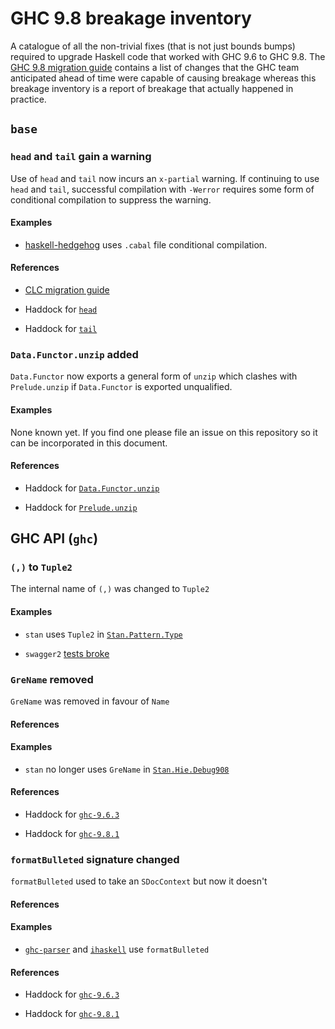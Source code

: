 # GHC 9.8 breakage inventory

A catalogue of all the non-trivial fixes (that is not just bounds
bumps) required to upgrade Haskell code that worked with GHC 9.6 to
GHC 9.8.  The [GHC 9.8 migration
guide](https://gitlab.haskell.org/ghc/ghc/-/wikis/migration/9.8)
contains a list of changes that the GHC team anticipated ahead of time
were capable of causing breakage whereas this breakage inventory is a
report of breakage that actually happened in practice.

## `base`

### `head` and `tail` gain a warning

Use of `head` and `tail` now incurs an `x-partial` warning.  If
continuing to use `head` and `tail`, successful compilation with
`-Werror` requires some form of conditional compilation to suppress
the warning.

#### Examples

* [haskell-hedgehog](https://github.com/hedgehogqa/haskell-hedgehog/pull/504/files#diff-b8ed06757045fac949c89f2139a862498ad2b6d1f82c61a31e7c91d6cf0eaa70)
  uses `.cabal` file conditional compilation.

#### References

* [CLC migration guide](https://github.com/haskell/core-libraries-committee/blob/main/guides/warning-for-head-and-tail.md#how)

* Haddock for [`head`](https://hackage.haskell.org/package/base-4.19.0.0/docs/Prelude.html#v:head)

* Haddock for [`tail`](https://hackage.haskell.org/package/base-4.19.0.0/docs/Prelude.html#v:tail)

### `Data.Functor.unzip` added

`Data.Functor` now exports a general form of `unzip` which clashes
with `Prelude.unzip` if `Data.Functor` is exported unqualified.

#### Examples

None known yet.  If you find one please file an issue on this
repository so it can be incorporated in this document.

#### References

* Haddock for [`Data.Functor.unzip`](https://hackage.haskell.org/package/base-4.19.0.0/docs/Data-Functor.html#v:unzip)

* Haddock for [`Prelude.unzip`](https://hackage.haskell.org/package/base-4.19.0.0/docs/Prelude.html#v:unzip)

## GHC API (`ghc`)

### `(,)` to `Tuple2`

The internal name of `(,)` was changed to `Tuple2`

#### Examples

* `stan` uses `Tuple2` in
  [`Stan.Pattern.Type`](https://github.com/kowainik/stan/commit/aff7e69d671d22fde0a0236e6bd511804c0605af#diff-4137c7c9af7e0110e8dd00dd181ef3a7a087c5383f9d7b064ff470cf5a7be82d)

* `swagger2` [tests broke](https://github.com/GetShopTV/swagger2/issues/248)

### `GreName` removed

`GreName` was removed in favour of `Name`

#### References

#### Examples

* `stan` no longer uses `GreName` in
  [`Stan.Hie.Debug908`](https://github.com/kowainik/stan/commit/aff7e69d671d22fde0a0236e6bd511804c0605af#diff-662049c88be7c05c4bce952bd8ab029bf513bf1b00aa92822ef968f02ca42a29)

#### References

* Haddock for [`ghc-9.6.3`](https://hackage.haskell.org/package/ghc-9.6.3/candidate/docs/GHC-Types-Avail.html#t:AvailInfo)

* Haddock for [`ghc-9.8.1`](https://hackage.haskell.org/package/ghc-9.8.1/candidate/docs/GHC-Types-Avail.html#t:AvailInfo)

### `formatBulleted` signature changed

`formatBulleted` used to take an `SDocContext` but now it doesn't

#### References

#### Examples

* [`ghc-parser`](https://github.com/IHaskell/IHaskell/blob/902c5609601693b27814e38c9712bce7c27c151c/ghc-parser/generic-src/Language/Haskell/GHC/Parser.hs#L239) and [`ihaskell`](https://github.com/IHaskell/IHaskell/blob/902c5609601693b27814e38c9712bce7c27c151c/src/IHaskell/Eval/Util.hs#L341) use `formatBulleted`

#### References

* Haddock for [`ghc-9.6.3`](https://hackage.haskell.org/package/ghc-9.6.3/docs/GHC-Utils-Error.html#v:formatBulleted)

* Haddock for [`ghc-9.8.1`](https://hackage.haskell.org/package/ghc-9.8.1/docs/GHC-Utils-Error.html#v:formatBulleted)
